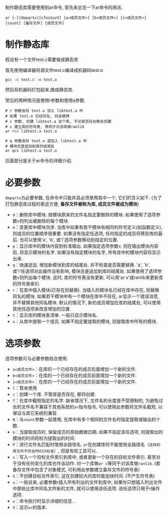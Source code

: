 
制作静态库需要使用到ar命令, 首先来总览一下ar命令的用法.

```shell
ar [-][dmpqrtx][cfosSuvV] [a<成员文件>] [b<成员文件>] [i<成员文件>] [count] [备存文件] [成员文件]
```


# 制作静态库

假设有一个文件test.c需要做成静态库

首先使用编译器将源文件test.c编译成机器码test.o

```shell
gcc -c test.c -o test.o
```

然后将机器码打包起来,做成静态库.

常见的两种情况是使用r参数和使用q参数.

```shell
# r 参数会将 test.o 加入 libtest.a 中
# 如果 test.o 已经存在, 则会替换
# c 参数, 创建 libtest.a 这个库, 不论是否存在都会创建
# s 建立库的符号表, 等同于对该库做ranlib
ar rcs libtest.a test.o
```

```shell
# q 参数会将 test.o 追加入 libtest.a 中
# 模块总是追加到库的结尾处
ar qcs libtest.a test.o
```

后面部分是关于ar命令的详细介绍.


# 必要参数

`dmpqrtx`为必要参数, 在命令中只能并且必须使用其中一个, 它们的含义如下. (为了打包静态库过程的表述方便, **备存文件被称为库, 成员文件被成为模块**)

- `d`：删除库中模块. 按模块原来的文件名指定要删除的模块. 如果使用了选项参数v则列出被删除的每个模块. 
- `m`：变更库中模块次序. 当库中如果有若干模块有相同的符号定义(如函数定义), 则成员的位置顺序很重要. 如果没有指定任选项, 任何指定的成员将移到库的最后. 也可以使用'a', 'b', 或'i'选项参数移动到指定的位置. 
- `p`：显示库中的模块内容到标准输出. 如果指定选项参数v, 则在输出模块内容前, 将显示模块的名字. 如果没有指定模块的名字, 所有库中的模块内容将显示出来. 
- `q`：快速追加. 增加新模块到库的结尾处. 并不检查是否需要替换. 'a', 'b', 或'i'任选项对此操作没有影响, 模块总是追加到库的结尾处. 如果使用了选项参数v则列出每个模块.  这时, 库的符号表没有更新, 可以用'ar s'或ranlib来更新库的符号表索引. 
- `r`：在库中插入模块(已存在则替换). 当插入的模块名已经在库中存在, 则替换同名的模块. 如果若干模块中有一个模块在库中不存在, ar显示一个错误消息, 并不替换其他同名模块. 默认的情况下, 新的成员增加在库的结尾处, 可以使用其他任选项来改变增加的位置. 
- `t`：显示库的模块表清单. 一般只显示模块名. 
- `x`：从库中提取一个成员. 如果不指定要提取的模块, 则提取库中所有的模块. 

# 选项参数

选项参数可与必要参数结合使用. 

- `a<成员文件>`：在库的一个已经存在的成员后面增加一个新的文件. 
- `b<成员文件>`：在库的一个已经存在的成员前面增加一个新的文件. 
- `i<成员文件>`：在库的一个已经存在的成员前面增加一个新的文件. 
- `l`：暂未使用
- `c`：创建一个库. 不管库是否存在, 都将创建. 
- `f`：在库中截短指定的名字. 缺省情况下, 文件名的长度是不受限制的, 为避免过长的文件名不兼容于其他系统的`ar`指令指令, 可以使用此参数将文件名截短, 以保证与其它系统的兼容. 
- `N`：与`count`参数一起使用, 在库中有多个相同的文件名时指定提取或输出的个数. 
- `o`：当提取成员时, 保留成员的原始数据日期. 如果不指定该任选项, 则提取出的模块的时间将标为提取出的时间. 
- `P`：进行文件名匹配时使用全路径名. `ar`在创建库时不能使用全路径名（`这样的库文件不符合POSIX标准`）, 但是有些工具可以. 
- `s`：写入一个目标文件索引到库中, 或者更新一个存在的目标文件索引. 甚至对于没有任何变化的库也作该动作. 对一个库做`ar s`等同于对该库做`ranlib`. (若备存文件中包含了对象模式, 可利用此参数建立备存文件的符号表)
- `S`：不创建目标文件索引, 这在创建较大的库时能加快时间. (不产生符号表)
- `u`：一般说来, 必要参数r插入所有列出的文件到库中, 如果你只想插入列出文件中那些比库中同名文件新的文件, 就可以使用该任选项. 该任选项只用于r操作选项. 
- `v`：命令执行时显示详细的信息. . 
- `V`：显示`ar`的版本. 

